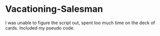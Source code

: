 # Vacationing-Salesman

I was unable to figure the script out, spent too much time on the deck of cards. Included my pseudo code.



